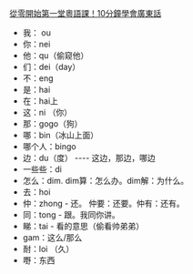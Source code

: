 [從零開始第一堂粵語課！10分鐘學會廣東話](https://youtu.be/KI5bKz68_Hk)
- 我： ou
- 你：nei
- 他：qu（偷窥他）
- 们：dei（day）
- 不：eng
- 是：hai
- 在：hai上
- 这：ni （你）
- 那：gogo（狗）
- 哪：bin（冰山上面）
- 哪个人：bingo
- 边：du（度） ---- 这边，那边，哪边
- 一些些：di 
- 怎么：dim.  dim算：怎么办。dim解：为什么。
- 去：hoi
- 仲：zhong - 还。   仲要：还要。仲有：还有。
- 同：tong - 跟。我同你讲。
- 睇：tai - 看的意思（偷看帅弟弟）
- gam：这么/那么
- 耐：loi （久）
- 嘢：东西